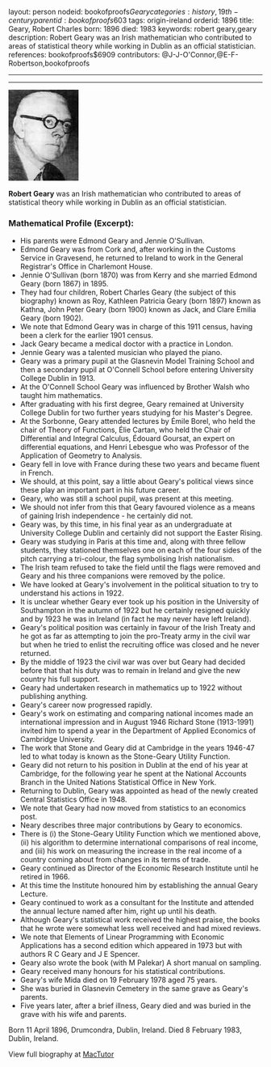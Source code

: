 layout: person
nodeid: bookofproofs$Geary
categories: history,19th-century
parentid: bookofproofs$603
tags: origin-ireland
orderid: 1896
title: Geary, Robert Charles
born: 1896
died: 1983
keywords: robert geary,geary
description: Robert Geary was an Irish mathematician who contributed to areas of statistical theory while working in Dublin as an official statistician.
references: bookofproofs$6909
contributors: @J-J-O'Connor,@E-F-Robertson,bookofproofs

---



---

![Geary.jpg](https://github.com/bookofproofs/bookofproofs.github.io/blob/main/_sources/_assets/images/portraits/Geary.jpg?raw=true)

**Robert Geary** was an Irish mathematician who contributed to areas of statistical theory while working in Dublin as an official statistician.

### Mathematical Profile (Excerpt):
* His parents were Edmond Geary and Jennie O'Sullivan.
* Edmond Geary was from Cork and, after working in the Customs Service in Gravesend, he returned to Ireland to work in the General Registrar's Office in Charlemont House.
* Jennie O'Sullivan (born 1870) was from Kerry and she married Edmond Geary (born 1867) in 1895.
* They had four children, Robert Charles Geary (the subject of this biography) known as Roy, Kathleen Patricia Geary (born 1897) known as Kathna, John Peter Geary (born 1900) known as Jack, and Clare Emilia Geary (born 1902).
* We note that Edmond Geary was in charge of this 1911 census, having been a clerk for the earlier 1901 census.
* Jack Geary became a medical doctor with a practice in London.
* Jennie Geary was a talented musician who played the piano.
* Geary was a primary pupil at the Glasnevin Model Training School and then a secondary pupil at O'Connell School before entering University College Dublin in 1913.
* At the O'Connell School Geary was influenced by Brother Walsh who taught him mathematics.
* After graduating with his first degree, Geary remained at University College Dublin for two further years studying for his Master's Degree.
* At the Sorbonne, Geary attended lectures by Émile Borel, who held the chair of Theory of Functions, Élie Cartan, who held the Chair of Differential and Integral Calculus, Édouard Goursat, an expert on differential equations, and Henri Lebesgue who was Professor of the Application of Geometry to Analysis.
* Geary fell in love with France during these two years and became fluent in French.
* We should, at this point, say a little about Geary's political views since these play an important part in his future career.
* Geary, who was still a school pupil, was present at this meeting.
* We should not infer from this that Geary favoured violence as a means of gaining Irish independence - he certainly did not.
* Geary was, by this time, in his final year as an undergraduate at University College Dublin and certainly did not support the Easter Rising.
* Geary was studying in Paris at this time and, along with three fellow students, they stationed themselves one on each of the four sides of the pitch carrying a tri-colour, the flag symbolising Irish nationalism.
* The Irish team refused to take the field until the flags were removed and Geary and his three companions were removed by the police.
* We have looked at Geary's involvement in the political situation to try to understand his actions in 1922.
* It is unclear whether Geary ever took up his position in the University of Southampton in the autumn of 1922 but he certainly resigned quickly and by 1923 he was in Ireland (in fact he may never have left Ireland).
* Geary's political position was certainly in favour of the Irish Treaty and he got as far as attempting to join the pro-Treaty army in the civil war but when he tried to enlist the recruiting office was closed and he never returned.
* By the middle of 1923 the civil war was over but Geary had decided before that that his duty was to remain in Ireland and give the new country his full support.
* Geary had undertaken research in mathematics up to 1922 without publishing anything.
* Geary's career now progressed rapidly.
* Geary's work on estimating and comparing national incomes made an international impression and in August 1946 Richard Stone (1913-1991) invited him to spend a year in the Department of Applied Economics of Cambridge University.
* The work that Stone and Geary did at Cambridge in the years 1946-47 led to what today is known as the Stone-Geary Utility Function.
* Geary did not return to his position in Dublin at the end of his year at Cambridge, for the following year he spent at the National Accounts Branch in the United Nations Statistical Office in New York.
* Returning to Dublin, Geary was appointed as head of the newly created Central Statistics Office in 1948.
* We note that Geary had now moved from statistics to an economics post.
* Neary describes three major contributions by Geary to economics.
* There is (i) the Stone-Geary Utility Function which we mentioned above, (ii) his algorithm to determine international comparisons of real income, and (iii) his work on measuring the increase in the real income of a country coming about from changes in its terms of trade.
* Geary continued as Director of the Economic Research Institute until he retired in 1966.
* At this time the Institute honoured him by establishing the annual Geary Lecture.
* Geary continued to work as a consultant for the Institute and attended the annual lecture named after him, right up until his death.
* Although Geary's statistical work received the highest praise, the books that he wrote were somewhat less well received and had mixed reviews.
* We note that Elements of Linear Programming with Economic Applications has a second edition which appeared in 1973 but with authors R C Geary and J E Spencer.
* Geary also wrote the book (with M Palekar) A short manual on sampling.
* Geary received many honours for his statistical contributions.
* Geary's wife Mida died on 19 February 1978 aged 75 years.
* She was buried in Glasnevin Cemetery in the same grave as Geary's parents.
* Five years later, after a brief illness, Geary died and was buried in the grave with his wife and parents.

Born 11 April 1896, Drumcondra, Dublin, Ireland. Died 8 February 1983, Dublin, Ireland.

View full biography at [MacTutor](https://mathshistory.st-andrews.ac.uk/Biographies/Geary/)
